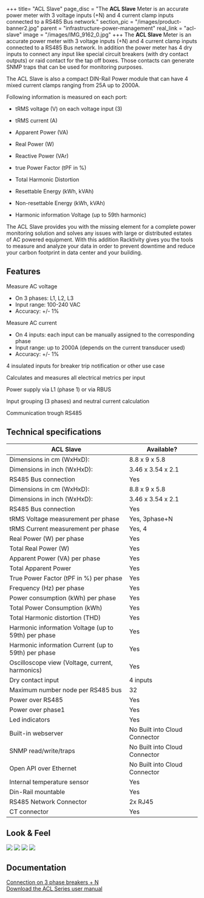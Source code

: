 +++
title= "ACL Slave"
page_disc = "The **ACL Slave** Meter is an accurate power meter with 3 voltage inputs (+N) and 4 current clamp inputs connected to a RS485 Bus network."
section_pic = "/images/product-banner2.jpg"
parent = "infrastructure-power-management"
real_link = "acl-slave"
image = "/images/IMG_9162_0.jpg"
+++
The **ACL Slave** Meter is an accurate power meter with 3 voltage inputs (+N) and 4 current clamp inputs connected to a RS485 Bus network. In addition the power meter has 4 dry inputs to connect any input like special circuit breakers (with dry contact outputs) or raid contact for the tap off boxes. Those contacts can generate SNMP traps that can be used for monitoring purposes.

The ACL Slave is also a compact DIN-Rail Power module that can have 4 mixed current clamps ranging from 25A up to 2000A.

Following information is measured on each port:

- tRMS voltage (V) on each voltage input (3)

- tRMS current (A)

- Apparent Power (VA)

- Real Power (W)

- Reactive Power (VAr)

- true Power Factor (tPF in %)

- Total Harmonic Distortion

- Resettable Energy (kWh, kVAh)

- Non-resettable Energy (kWh, kVAh)

- Harmonic information Voltage (up to 59th harmonic)



The ACL Slave provides you with the missing element for a complete power monitoring solution and solves any issues with large or distributed estates of AC powered equipment. With this addition Racktivity gives you the tools to measure and analyze your data in order to prevent downtime and reduce your carbon footprint in data center and your building.


Features
--------

Measure AC voltage

-   On 3 phases: L1, L2, L3
-   Input range: 100-240 VAC
-   Accuracy: +/- 1%

Measure AC current

-   On 4 inputs: each input can be manually assigned to the corresponding phase
-   Input range: up to 2000A (depends on the current transducer used)
-   Accuracy: +/- 1%

4 insulated inputs for breaker trip notification or other use case

Calculates and measures all electrical metrics per input

Power supply via L1 (phase 1) or via RBUS

Input grouping (3 phases) and neutral current calculation

Communication trough RS485

Technical specifications
------------------------
|   ACL Slave                                           |  Available?            
| -------------                                         |-------------
|Dimensions in cm (WxHxD):                              |8.8 x 9 x 5.8
|Dimensions in inch (WxHxD):                            |3.46 x 3.54 x 2.1    
|RS485 Bus connection                                   |Yes     
|Dimensions in cm (WxHxD):	                            |8.8 x 9 x 5.8
|Dimensions in inch (WxHxD):	                        |3.46 x 3.54 x 2.1
|RS485 Bus connection	                                |Yes
|tRMS Voltage measurement per phase	                    |Yes, 3phase+N
|tRMS Current measurement per phase	                    |Yes, 4
|Real Power (W) per phase	                            |Yes
|Total Real Power (W)	                                |Yes
|Apparent Power (VA) per phase	                        |Yes
|Total Apparent Power	                                |Yes
|True Power Factor (tPF in %) per phase	                |Yes
|Frequency (Hz) per phase	                            |Yes
|Power consumption (kWh) per phase	                    |Yes
|Total Power Consumption (kWh)	                        |Yes
|Total Harmonic distortion (THD)	                    |Yes
|Harmonic information Voltage (up to 59th) per phase	|Yes
|Harmonic information Current (up to 59th) per phase	|Yes
|Oscilloscope view (Voltage, current, harmonics)	    |Yes
|Dry contact input	                                    |4 inputs
|Maximum number node per RS485 bus	                    |32
|Power over RS485	                                    |Yes
|Power over phase1	                                    |Yes
|Led indicators	                                        |Yes
|Built-in webserver	                                    |No Built into Cloud Connector
|SNMP read/write/traps	                                |No Built into Cloud Connector
|Open API over Ethernet	                                |No Built into Cloud Connector
|Internal temperature sensor	                        |Yes
|Din-Rail mountable	                                    |Yes
|RS485 Network Connector	                            |2x RJ45
|CT connector	                                        |Yes



Look & Feel
-----------

<a href="/images/IMG_9162_0.jpg" class="fancybox link">![](/images/IMG_9162_0.jpg)</a>
<a href="/images/IMG_9154-Edit.jpg" class="fancybox link">![](/images/IMG_9154-Edit.jpg)</a>
<a href="/images/IMG_9160.jpg" class="fancybox link">![](/images/IMG_9160.jpg)</a>
<a href="/images/4.jpg" class="fancybox link">![](/images/4.jpg)</a>


Documentation
-------------

[Connection on 3 phase breakers + N](/images/Tap%20off%20box_slave_3ph.jpg "Tap off box_slave_3ph.jpg")  
[Download the ACL Series user manual](/pdf/ACL%20Series%20-%20User%20Manual_11.pdf "ACL Series - User Manual.pdf")

